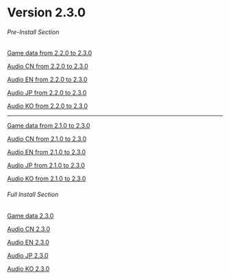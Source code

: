 # Version 2.3.0

###### Pre-Install Section
[Game data from 2.2.0 to 2.3.0](https://autopatchhk.yuanshen.com/client_app/update/hk4e_global/10/game_2.2.0_2.3.0_diff_aLjNHzRTOQlyb2x8.zip)

[Audio CN from 2.2.0 to 2.3.0](https://autopatchhk.yuanshen.com/client_app/update/hk4e_global/10/zh-cn_2.2.0_2.3.0_diff_24AhO9aFfJEXHqp5.zip)

[Audio EN from 2.2.0 to 2.3.0](https://autopatchhk.yuanshen.com/client_app/update/hk4e_global/10/en-us_2.2.0_2.3.0_diff_9vQCTEkUrs7qoNxg.zip)

[Audio JP from 2.2.0 to 2.3.0](https://autopatchhk.yuanshen.com/client_app/update/hk4e_global/10/ja-jp_2.2.0_2.3.0_diff_iVDQPpkNu4etM5Xo.zip)

[Audio KO from 2.2.0 to 2.3.0](https://autopatchhk.yuanshen.com/client_app/update/hk4e_global/10/ko-kr_2.2.0_2.3.0_diff_r6zX1n48Hh5LUBK7.zip)

<hr>

[Game data from 2.1.0 to 2.3.0](https://autopatchhk.yuanshen.com/client_app/update/hk4e_global/10/game_2.1.0_2.3.0_diff_IFqrKCzDYyUt697g.zip)

[Audio CN from 2.1.0 to 2.3.0](https://autopatchhk.yuanshen.com/client_app/update/hk4e_global/10/zh-cn_2.1.0_2.3.0_diff_j4VLGKErh0w7WeFC.zip)

[Audio EN from 2.1.0 to 2.3.0](https://autopatchhk.yuanshen.com/client_app/update/hk4e_global/10/en-us_2.1.0_2.3.0_diff_9WOeMLlpzcFh7owj.zip)

[Audio JP from 2.1.0 to 2.3.0](https://autopatchhk.yuanshen.com/client_app/update/hk4e_global/10/ja-jp_2.1.0_2.3.0_diff_8nXfsMArgbPOU30c.zip)

[Audio KO from 2.1.0 to 2.3.0](https://autopatchhk.yuanshen.com/client_app/update/hk4e_global/10/ko-kr_2.1.0_2.3.0_diff_MEpgFPsUZABmGt9b.zip)

###### Full Install Section
[Game data 2.3.0](https://autopatchhk.yuanshen.com/client_app/download/pc_zip/20211117173404_G0gLRnxvOd4PvSu9/GenshinImpact_2.3.0.zip)

[Audio CN 2.3.0](https://autopatchhk.yuanshen.com/client_app/download/pc_zip/20211117173404_G0gLRnxvOd4PvSu9/Audio_Chinese_2.3.0.zip)

[Audio EN 2.3.0](https://autopatchhk.yuanshen.com/client_app/download/pc_zip/20211117173404_G0gLRnxvOd4PvSu9/Audio_English(US)_2.3.0.zip)

[Audio JP 2.3.0](https://autopatchhk.yuanshen.com/client_app/download/pc_zip/20211117173404_G0gLRnxvOd4PvSu9/Audio_Japanese_2.3.0.zip)

[Audio KO 2.3.0](https://autopatchhk.yuanshen.com/client_app/download/pc_zip/20211117173404_G0gLRnxvOd4PvSu9/Audio_Korean_2.3.0.zip)
